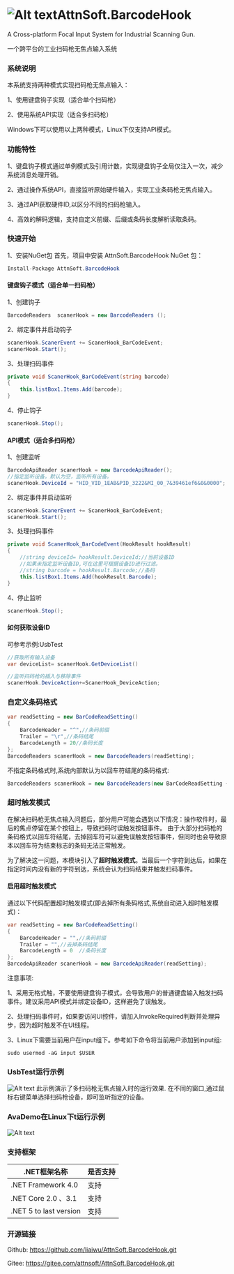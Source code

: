 # ![Alt text](BarcodeHook/BarcodeReader.ico "AttnSoft.AutoUpdate")AttnSoft.BarcodeHook
A Cross-platform Focal Input System for Industrial Scanning Gun.

一个跨平台的工业扫码枪无焦点输入系统
### 系统说明
本系统支持两种模式实现扫码枪无焦点输入：

1、使用键盘钩子实现（适合单个扫码枪）

2、使用系统API实现（适合多扫码枪）

Windows下可以使用以上两种模式，Linux下仅支持API模式。


### 功能特性
1、键盘钩子模式通过单例模式及引用计数，实现键盘钩子全局仅注入一次，减少系统消息处理开销。

2、通过操作系统API，直接监听原始硬件输入，实现工业条码枪无焦点输入。

3、通过API获取硬件ID,以区分不同的扫码枪输入。

4、高效的解码逻辑，支持自定义前缀、后缀或条码长度解析读取条码。
### 快速开始
1、安装NuGet包
首先，项目中安装 AttnSoft.BarcodeHook NuGet 包：
```csharp
Install-Package AttnSoft.BarcodeHook
```
#### 键盘钩子模式（适合单一扫码枪）
1、创建钩子
```csharp
BarcodeReaders  scanerHook = new BarcodeReaders ();
```
2、绑定事件并启动钩子
```csharp
scanerHook.ScanerEvent += ScanerHook_BarCodeEvent;
scanerHook.Start();
```
3、处理扫码事件
```csharp
private void ScanerHook_BarCodeEvent(string barcode)
{
    this.listBox1.Items.Add(barcode);
}
```
4、停止钩子
```csharp
scanerHook.Stop();
```
#### API模式（适合多扫码枪）
1、创建监听
```csharp
BarcodeApiReader scanerHook = new BarcodeApiReader();
//指定监听设备。默认为空，监听所有设备。
scanerHook.DeviceId = "HID_VID_1EAB&PID_3222&MI_00_7&39461ef6&0&0000";
```
2、绑定事件并启动监听
```csharp
scanerHook.ScanerEvent += ScanerHook_BarCodeEvent;
scanerHook.Start();
```
3、处理扫码事件
```csharp
private void ScanerHook_BarCodeEvent(HookResult hookResult)
{
    //string deviceId= hookResult.DeviceId;//当前设备ID
    //如果未指定监听设备ID,可在这里可根据设备ID进行过滤。
    //string barcode = hookResult.Barcode;//条码
    this.listBox1.Items.Add(hookResult.Barcode);
}
```
4、停止监听
```csharp
scanerHook.Stop();
```
#### 如何获取设备ID
可参考示例:UsbTest
```csharp
//获取所有输入设备
var deviceList= scanerHook.GetDeviceList()

//监听扫码枪的插入与移除事件
scanerHook.DeviceAction+=ScanerHook_DeviceAction;
```

### 自定义条码格式

```csharp
var readSetting = new BarCodeReadSetting()
{
    BarcodeHeader = "^",//条码前缀
    Trailer = "\r",//条码结尾
    BarcodeLength = 20//条码长度
};
BarcodeReaders scanerHook = new BarcodeReaders(readSetting);
```
不指定条码格式时,系统内部默认为以回车符结尾的条码格式:
```csharp
BarcodeReaders scanerHook = new BarcodeReaders(new BarCodeReadSetting { Trailer="\r"});
```
### 超时触发模式

在解决扫码枪无焦点输入问题后，部分用户可能会遇到以下情况：操作软件时，最后的焦点停留在某个按钮上，导致扫码时误触发按钮事件。
由于大部分扫码枪的条码格式以回车符结尾，去掉回车符可以避免误触发按钮事件，但同时也会导致原本以回车符为结束标志的条码无法正常触发。

为了解决这一问题，本模块引入了**超时触发模式**。当最后一个字符到达后，如果在指定时间内没有新的字符到达，系统会认为扫码结束并触发扫码事件。

#### 启用超时触发模式

通过以下代码配置超时触发模式(即去掉所有条码格式,系统自动进入超时触发模式)：
```csharp
var readSetting = new BarCodeReadSetting()
{
    BarcodeHeader = "",//条码前缀
    Trailer = "",//去掉条码结尾
    BarcodeLength = 0  //条码长度
};
BarcodeApiReader scanerHook = new BarcodeApiReader(readSetting);
```
注意事项:

1、采用无格式触，不要使用键盘钩子模式，会导致用户的普通键盘输入触发扫码事件。建议采用API模式并绑定设备ID，这样避免了误触发。


2、处理扫码事件时，如果要访问UI控件，请加入InvokeRequired判断并处理异步，因为超时触发不在UI线程。

3、Linux下需要当前用户在input组下。参考如下命令将当前用户添加到input组:
```
sudo usermod -aG input $USER
```
### UsbTest运行示例
![Alt text](demo.gif "Demo")
此示例演示了多扫码枪无焦点输入时的运行效果.
在不同的窗口,通过鼠标右键菜单选择扫码枪设备，即可监听指定的设备。
### AvaDemo在Linux下t运行示例
![Alt text](Avdemo.gif "Demo")

### 支持框架

| .NET框架名称               | 是否支持 |
| -------------------------- | -------- |
| .NET Framework 4.0        | 支持     |
| .NET Core 2.0 、3.1        | 支持     |
| .NET 5  to last version   | 支持     |

### 开源链接
Github: https://github.com/liaiwu/AttnSoft.BarcodeHook.git

Gitee:  https://gitee.com/attnsoft/AttnSoft.BarcodeHook.git
